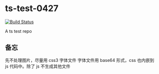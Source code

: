 # ts-test-0427

[![Build Status](https://travis-ci.org/wangfupeng1988/ts-test-0427.svg?branch=master)](https://travis-ci.org/wangfupeng1988/ts-test-0427)

A ts test repo

## 备忘

先不处理图片，尽量用 css3 字体文件
字体文件用 base64 形式，css 也内嵌到 js 代码中。除了 js 不生成其他文件
